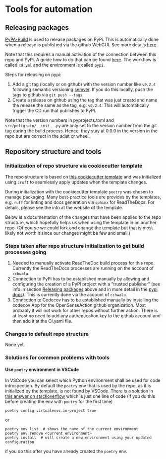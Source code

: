 # Tools for automation

## Releasing packages

[PyPA-Build](https://pypa-build.readthedocs.io/en/latest/) is used to release
packages on PyPi. This is automatically done when a release is published via the
github WebGUI. See more details
[here](https://learn.scientific-python.org/development/guides/gha-pure/#distribution-pure-python-wheels).

Note that this requires a manual activation of the connection between this repo
and PyPi. A guide how to do that can be found
[here](https://docs.pypi.org/trusted-publishers/creating-a-project-through-oidc/).
The workflow is called `cd.yml` and the environment is called `pypi`.

Steps for releasing on pypi:

1. Add a git tag (locally or on github) with the version number like `v0.2.4`
   following semantic versioning [semver](https://semver.org/). If you do this
   locally, push the tags to github via `git push --tags`.
2. Create a release on github using the tag that was just creatd and name the
   release the same as the tag, e.g. `v0.2.4`. This will automatically trigger
   the CD run that publishes to PyPi.

Note that the version numbers in pyprojects.toml and `src/poligrain/__init__.py`
are only set to the version number from the git tag during the build process.
Hence, they stay at 0.0.0 in the version in the repo but are correct in the
sdist or wheel.

## Repository structure and tools

### Initialization of repo structure via cookiecutter template

The repo structure is based on
[this cookiecutter template](https://github.com/scientific-python/cookie) and
was initialized using `cruft` to seamlessly apply updates when the template
changes.

During initialization with the cookiecutter template `poetry` was chosen to
manage packaging. Many best-practice tools are provides by the templates, e.g.
`ruff` for linting and docs generation via `sphinx` for ReadTheDocs. For
details, please see the info at the website of the template.

Below is a documentation of the changes that have been applied to the repo
structure, which hopefully helps us when using the template in an another repo.
(Of course we could fork and change the template but that is most likely not
worth it since our changes might be few and small.)

### Steps taken after repo structure initialization to get build processes going

1. Needed to manually activate ReadTheDoc build process for this repo. Currently
   the ReadTheDocs processes are running on the account of `cchwala`.
2. Connection to PyPi has to be established manually by allowing and configuring
   the creation of a PyPI project with a "trusted publisher" (see info in
   section [Releasing packages](#releasing-packages) above and in more detail in
   the
   [pypi docs](https://docs.pypi.org/trusted-publishers/creating-a-project-through-oidc/)).
   This is currently done via the account of `cchwala`.
3. Connection to Codecov has to be established manually by installing the
   codecov App for the OpenSenseAction github organization. Most probably it
   will not work for other repos without further action. There is at least no
   need to add any authentication key to the github account and then add it at
   the CI.yaml file.

### Changes to default repo structure

None yet.

### Solutions for common problems with tools

#### Use `poetry` environment in VSCode

In VSCode you can select which Python environment shall be used for code
introspection. By default the `poetry` env that is used by the repo, as it is
initialized by the template, is not found by VSCode. There is a solution in
[this answer on stackoverflow](https://stackoverflow.com/a/64434542/356463)
which is just one line of code (if you do this before creating the env with
`poetry` for the first time)

```
poetry config virtualenvs.in-project true
```

or

```
poetry env list  # shows the name of the current environment
poetry env remove <current environment>
poetry install  # will create a new environment using your updated configuration
```

if you do this after you have already created the `poetry` env.
